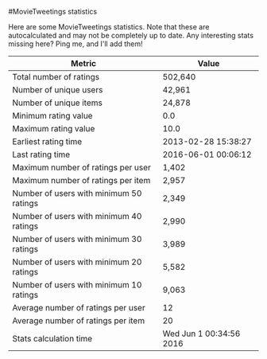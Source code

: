 #MovieTweetings statistics

Here are some MovieTweetings statistics. Note that these are autocalculated and may not be completely up to date. Any interesting stats missing here? Ping me, and I'll add them!

Metric | Value
--- | ---
Total number of ratings                 | 502,640
Number of unique users                  | 42,961
Number of unique items                  | 24,878
Minimum rating value                    | 0.0
Maximum rating value                    | 10.0
Earliest rating time                    | 2013-02-28 15:38:27
Last rating time                        | 2016-06-01 00:06:12
Maximum number of ratings per user      | 1,402
Maximum number of ratings per item      | 2,957
Number of users with minimum 50 ratings | 2,349
Number of users with minimum 40 ratings | 2,990
Number of users with minimum 30 ratings | 3,989
Number of users with minimum 20 ratings | 5,582
Number of users with minimum 10 ratings | 9,063
Average number of ratings per user      | 12
Average number of ratings per item      | 20
Stats calculation time                  | Wed Jun  1 00:34:56 2016

